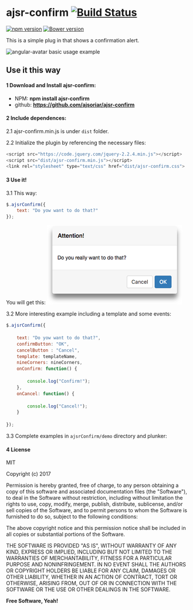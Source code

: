 # ajsr-confirm [![Build Status](https://travis-ci.org/ajsoriar/angular-avatar.svg?branch=master)](https://travis-ci.org/ajsoriar/angular-avatar)

[![npm version](https://badge.fury.io/js/angular-avatar.svg)](https://badge.fury.io/js/ajsr-confirm)
[![Bower version](https://badge.fury.io/bo/angular-avatar.svg)](https://badge.fury.io/bo/ajsr-confirm)
<!---
[![Bower version](https://badge.fury.io/bo/angular-avatar.svg)](https://badge.fury.io/bo/angular-avatar)
[![NuGet version](https://badge.fury.io/nu/angular-avatar.svg)](https://badge.fury.io/nu/angular-avatar)
-->

This is a simple plug in that shows a confirmation alert.

<!--- You will get this:-->
![angular-avatar basic usage example](./demo/all-in-one-example.gif?raw=true "angular-avatar basic usage example")

## Use it this way

#### 1 Download and Install ajsr-confirm:
<!--- - Bower: **bower install angular-avatar** -->
 - NPM: **npm install ajsr-confirm**
 - github: **https://github.com/ajsoriar/ajsr-confirm**
<!--- - NuGet: **PM> Install-Package angular-avatar** -->

#### 2 Include dependences:

2.1 ajsr-confirm.min.js is under `dist` folder.

2.2 Initialize the plugin by referencing the necessary files:

```javascript
<script src="https://code.jquery.com/jquery-2.2.4.min.js"></script>
<script src="dist/ajsr-confirm.min.js"></script>
<link rel="stylesheet" type="text/css" href="dist/ajsr-confirm.css">
```

#### 3 Use it!

3.1 This way:

```javascript
$.ajsrConfirm({
    text: "Do yow want to do that?"
});
```

You will get this:
![angular-avatar basic usage example](./demo/ajsr-confirm-basic-example.png?raw=true "angular-avatar basic usage example")

3.2 More interesting example including a template and some events:

```javascript
$.ajsrConfirm({

    text: "Do yow want to do that?",
    confirmButton: "OK",
    cancelButton : "Cancel",
    template: templateName,
    nineCorners: nineCorners,
    onConfirm: function() {

        console.log("Confirm!");
    },
    onCancel: function() {

        console.log("Cancel!");
    }

});
```
3.3 Complete examples in `ajsrConfirm/demo` directory and plunker:

#### 4 License

MIT

Copyright (c) 2017 

Permission is hereby granted, free of charge, to any person obtaining a copy
of this software and associated documentation files (the "Software"), to deal
in the Software without restriction, including without limitation the rights
to use, copy, modify, merge, publish, distribute, sublicense, and/or sell
copies of the Software, and to permit persons to whom the Software is
furnished to do so, subject to the following conditions:

The above copyright notice and this permission notice shall be included in all
copies or substantial portions of the Software.

THE SOFTWARE IS PROVIDED "AS IS", WITHOUT WARRANTY OF ANY KIND, EXPRESS OR
IMPLIED, INCLUDING BUT NOT LIMITED TO THE WARRANTIES OF MERCHANTABILITY,
FITNESS FOR A PARTICULAR PURPOSE AND NONINFRINGEMENT. IN NO EVENT SHALL THE
AUTHORS OR COPYRIGHT HOLDERS BE LIABLE FOR ANY CLAIM, DAMAGES OR OTHER
LIABILITY, WHETHER IN AN ACTION OF CONTRACT, TORT OR OTHERWISE, ARISING FROM,
OUT OF OR IN CONNECTION WITH THE SOFTWARE OR THE USE OR OTHER DEALINGS IN THE
SOFTWARE.

**Free Software, Yeah!**
